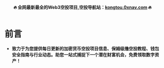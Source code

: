 <div align="center">
  <b>🔥 全网最新最全的Web3空投项目,空投导航站：<a href="https://kongtou.0xnav.com" target="_blank">kongtou.0xnav.com</a> 🔥</b>
</div>
&nbsp;

# 前言
- **致力于为您提供每日更新的加密货币空投项目信息、保姆级撸空投教程、钱包安全指南与行业动态。助您一站式捕捉下一个潜在财富机会，免费领取数字资产！** 
